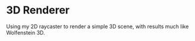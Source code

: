 # 3D Renderer

Using my 2D raycaster to render a simple 3D scene, with results much like Wolfenstein 3D.
